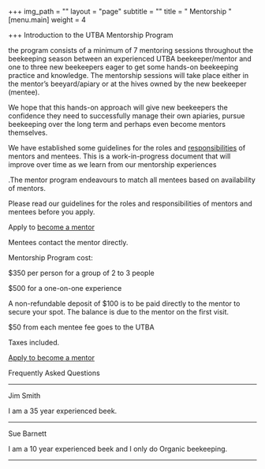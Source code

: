 +++
img_path = ""
layout = "page"
subtitle = ""
title = " Mentorship "
[menu.main]
weight = 4

+++
Introduction to the UTBA Mentorship Program

the program consists of a minimum of 7 mentoring sessions throughout the beekeeping season between an experienced UTBA beekeeper/mentor and one to three new beekeepers eager to get some hands-on beekeeping practice and knowledge. The mentorship sessions will take place either in the mentor’s beeyard/apiary or at the hives owned by the new beekeeper (mentee).

We hope that this hands-on approach will give new beekeepers the confidence they need to successfully manage their own apiaries, pursue beekeeping over the long term and perhaps even become mentors themselves.

We have established some guidelines for the roles and [responsibilities](/mentorship-guidelines/) of mentors and mentees. This is a work-in-progress document that will improve over time as we learn from our mentorship experiences

.The mentor program endeavours to match all mentees based on availability of mentors.

Please read our  guidelines for the roles and responsibilities of mentors and mentees before you  apply.

Apply to [become a mentor](https://airtable.com/shrErUWXsAe0pCZUM)

Mentees contact the mentor directly.

Mentorship Program cost:

$350 per person for a group of 2 to 3 people

$500 for a one-on-one experience

A non-refundable deposit of $100 is to be paid directly to the mentor to secure your spot. The balance is due to the mentor on the first visit.

$50 from each mentee fee goes to the UTBA

Taxes included.

[Apply to become a mentor](https://airtable.com/shrErUWXsAe0pCZUM)

Frequently Asked Questions 

***

Jim Smith

I am a 35 year experienced beek.

***

Sue Barnett

I am a 10 year experienced beek and I only do Organic beekeeping.

***